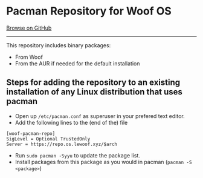 # Pacman Repository for Woof OS

[Browse on GitHub](https://github.com/woof-os/woof-pacman-repo)

---

This repository includes binary packages:

- From Woof
- From the AUR if needed for the default installation

## Steps for adding the repository to an existing installation of any Linux distribution that uses pacman

- Open up `/etc/pacman.conf` as superuser in your prefered text editor.
- Add the following lines to the (end of the) file

```
[woof-pacman-repo]
SigLevel = Optional TrustedOnly
Server = https://repo.os.lewoof.xyz/$arch
```

- Run `sudo pacman -Syyu` to update the package list.
- Install packages from this package as you would in pacman (`pacman -S <package>`)
